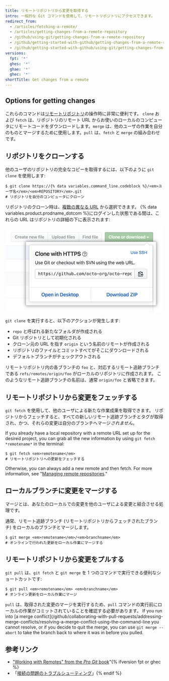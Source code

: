 ```yaml
---
title: リモートリポジトリから変更を取得する
intro: 一般的な Git コマンドを使用して、リモートリポジトリにアクセスできます。
redirect_from:
  - /articles/fetching-a-remote/
  - /articles/getting-changes-from-a-remote-repository
  - /github/using-git/getting-changes-from-a-remote-repository
  - /github/getting-started-with-github/getting-changes-from-a-remote-repository
  - /github/getting-started-with-github/using-git/getting-changes-from-a-remote-repository
versions:
  fpt: '*'
  ghes: '*'
  ghae: '*'
  ghec: '*'
shortTitle: Get changes from a remote
---
```


## Options for getting changes

これらのコマンドは[リモートリポジトリ](/github/getting-started-with-github/about-remote-repositories)の操作時に非常に便利です。 `clone` および `fetch` は、リポジトリのリモート URL からお使いのローカルのコンピュータにリモートコードをダウンロードします。`merge` は、他のユーザの作業を自分のものとマージするために使用します。`pull` は、`fetch` と `merge` の組み合わせです。

## リポジトリをクローンする

他のユーザのリポジトリの完全なコピーを取得するには、以下のように `git clone` を使用します:

```shell
$ git clone https://{% data variables.command_line.codeblock %}/<em>ユーザ名</em>/<em>REPOSITORY</em>.git
# リポジトリを自分のコンピュータにクローン
```

リポジトリのクローン時は、[複数の異なる URL](/github/getting-started-with-github/about-remote-repositories) から選択できます。 {% data variables.product.prodname_dotcom %}にログインした状態である間は、これらの URL はリポジトリの詳細の下に表示されます:

![リモート URL リスト](/assets/images/help/repository/remotes-url.png)

`git clone` を実行すると、以下のアクションが発生します:
- `repo` と呼ばれる新たなフォルダが作成される
- Git リポジトリとして初期化される
- クローン元の URL を指す `origin` という名前のリモートが作成される
- リポジトリのファイルとコミットすべてがそこにダウンロードされる
- デフォルトブランチがチェックアウトされる

リモートリポジトリ内の各ブランチの `foo` と、対応するリモート追跡ブランチである `refs/remotes/origin/foo` がローカルのリポジトリに作成されます。 このようなリモート追跡ブランチの名前は、通常 `origin/foo` と省略できます。

## リモートリポジトリから変更をフェッチする

`git fetch` を使用して、他のユーザによる新たな作業成果を取得できます。 リポジトリからフェッチすると、すべての新しいリモート追跡ブランチとタグが取得され、かつ、それらの変更は自分のブランチへマージ*されません*。

If you already have a local repository with a remote URL set up for the desired project, you can grab all the new information by using `git fetch *remotename*` in the terminal:

```shell
$ git fetch <em>remotename</em>
# リモートリポジトリへの更新をフェッチする
```

Otherwise, you can always add a new remote and then fetch. For more information, see "[Managing remote repositories](/github/getting-started-with-github/managing-remote-repositories)."

## ローカルブランチに変更をマージする

マージとは、あなたのローカルでの変更を他のユーザによる変更と結合させる処理です。

通常、リモート追跡ブランチ (リモートリポジトリからフェッチされたブランチ) をローカルのブランチとマージします。

```shell
$ git merge <em>remotename</em>/<em>branchname</em>
# オンラインで行われた更新をローカル作業にマージする
```

## リモートリポジトリから変更をプルする

`git pull` は、`git fetch` と `git merge` を 1 つのコマンドで実行できる便利なショートカットです:

```shell
$ git pull <em>remotename</em> <em>branchname</em>
# オンライン更新をローカル作業にマージ
```

`pull` は、取得された変更のマージを実行するため、`pull` コマンドの実行前にローカルの作業がコミットされていることを確認する必要があります。 If you run into \[a merge conflict\](/github/collaborating-with-pull-requests/addressing-merge-conflicts/resolving-a-merge-conflict-using-the-command-line you cannot resolve, or if you decide to quit the merge, you can use `git merge --abort` to take the branch back to where it was in before you pulled.

## 参考リンク

- ["Working with Remotes" from the _Pro Git_ book](https://git-scm.com/book/en/Git-Basics-Working-with-Remotes)"{% ifversion fpt or ghec %}
- 「[接続の問題のトラブルシューティング](/articles/troubleshooting-connectivity-problems)」{% endif %}
